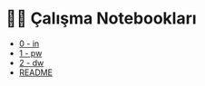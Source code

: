 # 👨‍💻 Çalışma Notebookları

<!--Index-->

- [0 - in](./2%20-%20%C3%87al%C4%B1%C5%9Fma%20Notebooklar%C4%B1/0%20-%20in.ipynb)
- [1 - pw](./2%20-%20%C3%87al%C4%B1%C5%9Fma%20Notebooklar%C4%B1/1%20-%20pw.ipynb)
- [2 - dw](./2%20-%20%C3%87al%C4%B1%C5%9Fma%20Notebooklar%C4%B1/2%20-%20dw.ipynb)
- [README](./2%20-%20%C3%87al%C4%B1%C5%9Fma%20Notebooklar%C4%B1/README.md)

<!--Index-->
